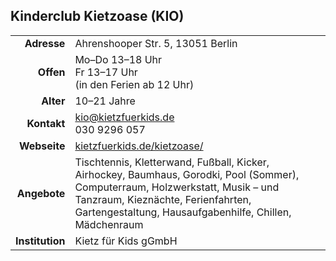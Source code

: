 ## Kinderclub Kietzoase (KIO)

|||
-:|-
**Adresse** |     Ahrenshooper Str. 5, 13051 Berlin
**Offen** |       Mo–Do 13–18 Uhr<br>Fr 13–17 Uhr<br>(in den Ferien ab 12 Uhr)
**Alter** |       10–21 Jahre
**Kontakt** |     [kio@kietzfuerkids.de](mailto:kio@kietzfuerkids.de)<br>030 9296 057
**Webseite** |    <a target="_blank" href="https://kietzfuerkids.de/kietzoase/">kietzfuerkids.de/kietzoase/</a>
**Angebote** |    Tischtennis, Kletterwand, Fußball, Kicker, Airhockey, Baumhaus, Gorodki, Pool (Sommer), Computerraum, Holzwerkstatt, Musik – und Tanzraum, Kieznächte, Ferienfahrten, Gartengestaltung, Hausaufgabenhilfe, Chillen, Mädchenraum
**Institution** | Kietz für Kids gGmbH

<div id="gmap"></div>
<script>window.onload = showMap()</script>
